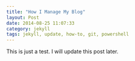 ```yaml
---
title: "How I Manage My Blog"
layout: Post
date: 2014-08-25 11:07:33
category: jekyll
tags: jekyll, update, how-to, git, powershell
---
```

 
 This is just a test. I will update this post later.
